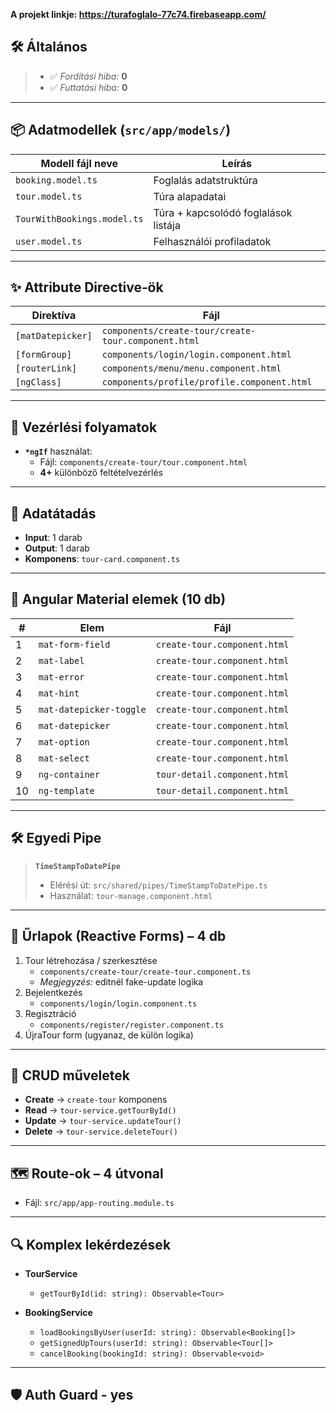 **A projekt linkje: https://turafoglalo-77c74.firebaseapp.com/**

## 🛠️ Általános
> - ✅ *Fordítási hiba:* **0**  
> - ✅ *Futtatási hiba:* **0**

---

## 📦 Adatmodellek (`src/app/models/`)  
| Modell fájl neve                | Leírás                                       |
|---------------------------------|----------------------------------------------|
| `booking.model.ts`              | Foglalás adatstruktúra                       |
| `tour.model.ts`                 | Túra alapadatai                              |
| `TourWithBookings.model.ts`     | Túra + kapcsolódó foglalások listája         |
| `user.model.ts`                 | Felhasználói profiladatok                    |

---

## ✨ Attribute Directive‑ök  
| Direktíva             | Fájl                                               |
|-----------------------|----------------------------------------------------|
| `[matDatepicker]`     | `components/create-tour/create-tour.component.html`|
| `[formGroup]`         | `components/login/login.component.html`           |
| `[routerLink]`        | `components/menu/menu.component.html`             |
| `[ngClass]`           | `components/profile/profile.component.html`       |

---

## 🔄 Vezérlési folyamatok  
- **`*ngIf`** használat:  
  - Fájl: `components/create-tour/tour.component.html`  
  - **4+** különböző feltételvezérlés  

---

## 🔄 Adatátadás  
- **Input**: 1 darab  
- **Output**: 1 darab  
- **Komponens**: `tour-card.component.ts`  

---

## 🎨 Angular Material elemek (10 db)  
| #  | Elem                     | Fájl                                                 |
|----|--------------------------|------------------------------------------------------|
| 1  | `mat-form-field`         | `create-tour.component.html`                         |
| 2  | `mat-label`              | `create-tour.component.html`                         |
| 3  | `mat-error`              | `create-tour.component.html`                         |
| 4  | `mat-hint`               | `create-tour.component.html`                         |
| 5  | `mat-datepicker-toggle`  | `create-tour.component.html`                         |
| 6  | `mat-datepicker`         | `create-tour.component.html`                         |
| 7  | `mat-option`             | `create-tour.component.html`                         |
| 8  | `mat-select`             | `create-tour.component.html`                         |
| 9  | `ng-container`           | `tour-detail.component.html`                         |
| 10 | `ng-template`            | `tour-detail.component.html`                         |

---

## 🛠️ Egyedi Pipe  
> **`TimeStampToDatePipe`**  
> - Elérési út: `src/shared/pipes/TimeStampToDatePipe.ts`  
> - Használat: `tour-manage.component.html`

---

## 📝 Űrlapok (Reactive Forms) – **4 db**  
1. Tour létrehozása / szerkesztése  
   - `components/create-tour/create-tour.component.ts`  
   - *Megjegyzés:* editnél fake-update logika  
2. Bejelentkezés  
   - `components/login/login.component.ts`  
3. Regisztráció  
   - `components/register/register.component.ts`  
4. ÚjraTour form (ugyanaz, de külön logika)

---

## 🔧 CRUD műveletek  
- **Create** → `create-tour` komponens  
- **Read**   → `tour-service.getTourById()`  
- **Update** → `tour-service.updateTour()`  
- **Delete** → `tour-service.deleteTour()`

---

## 🗺️ Route‑ok – **4 útvonal**  
- Fájl: `src/app/app-routing.module.ts`  


---

## 🔍 Komplex lekérdezések

* **TourService**

  * `getTourById(id: string): Observable<Tour>`
* **BookingService**

  * `loadBookingsByUser(userId: string): Observable<Booking[]>`
  * `getSignedUpTours(userId: string): Observable<Tour[]>`
  * `cancelBooking(bookingId: string): Observable<void>`

---

## 🛡️ Auth Guard - yes


